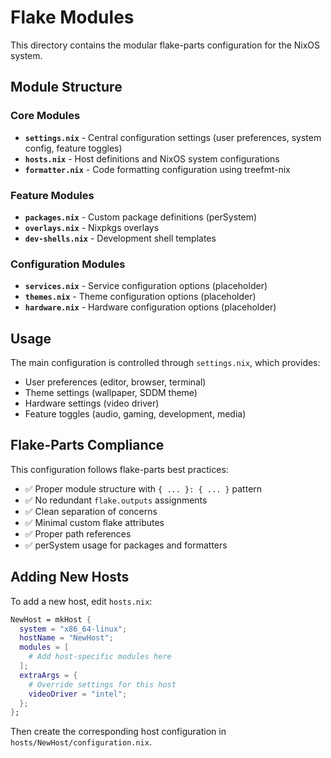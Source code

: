 # Flake Modules

This directory contains the modular flake-parts configuration for the NixOS system.

## Module Structure

### Core Modules

- **`settings.nix`** - Central configuration settings (user preferences, system config, feature toggles)
- **`hosts.nix`** - Host definitions and NixOS system configurations
- **`formatter.nix`** - Code formatting configuration using treefmt-nix

### Feature Modules

- **`packages.nix`** - Custom package definitions (perSystem)
- **`overlays.nix`** - Nixpkgs overlays
- **`dev-shells.nix`** - Development shell templates

### Configuration Modules

- **`services.nix`** - Service configuration options (placeholder)
- **`themes.nix`** - Theme configuration options (placeholder)
- **`hardware.nix`** - Hardware configuration options (placeholder)

## Usage

The main configuration is controlled through `settings.nix`, which provides:

- User preferences (editor, browser, terminal)
- Theme settings (wallpaper, SDDM theme)
- Hardware settings (video driver)
- Feature toggles (audio, gaming, development, media)

## Flake-Parts Compliance

This configuration follows flake-parts best practices:

- ✅ Proper module structure with `{ ... }: { ... }` pattern
- ✅ No redundant `flake.outputs` assignments
- ✅ Clean separation of concerns
- ✅ Minimal custom flake attributes
- ✅ Proper path references
- ✅ perSystem usage for packages and formatters

## Adding New Hosts

To add a new host, edit `hosts.nix`:

```nix
NewHost = mkHost {
  system = "x86_64-linux";
  hostName = "NewHost";
  modules = [
    # Add host-specific modules here
  ];
  extraArgs = {
    # Override settings for this host
    videoDriver = "intel";
  };
};
```

Then create the corresponding host configuration in `hosts/NewHost/configuration.nix`.

